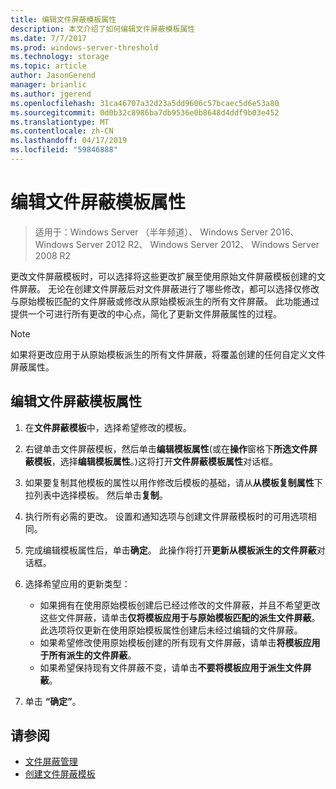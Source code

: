 ```yaml
---
title: 编辑文件屏蔽模板属性
description: 本文介绍了如何编辑文件屏蔽模板属性
ms.date: 7/7/2017
ms.prod: windows-server-threshold
ms.technology: storage
ms.topic: article
author: JasonGerend
manager: brianlic
ms.author: jgerend
ms.openlocfilehash: 31ca46707a32d23a5dd9606c57bcaec5d6e53a80
ms.sourcegitcommit: 0d0b32c8986ba7db9536e0b8648d4ddf9b03e452
ms.translationtype: MT
ms.contentlocale: zh-CN
ms.lasthandoff: 04/17/2019
ms.locfileid: "59846888"
---
```

# <a name="edit-file-screen-template-properties"></a>编辑文件屏蔽模板属性

> 适用于：Windows Server （半年频道）、 Windows Server 2016、 Windows Server 2012 R2、 Windows Server 2012、 Windows Server 2008 R2

更改文件屏蔽模板时，可以选择将这些更改扩展至使用原始文件屏蔽模板创建的文件屏蔽。 无论在创建文件屏蔽后对文件屏蔽进行了哪些修改，都可以选择仅修改与原始模板匹配的文件屏蔽或修改从原始模板派生的所有文件屏蔽。 此功能通过提供一个可进行所有更改的中心点，简化了更新文件屏蔽属性的过程。

> [!Note]
> 如果将更改应用于从原始模板派生的所有文件屏蔽，将覆盖创建的任何自定义文件屏蔽属性。

## <a name="to-edit-file-screen-template-properties"></a>编辑文件屏蔽模板属性

1.  在**文件屏蔽模板**中，选择希望修改的模板。

2.  右键单击文件屏蔽模板，然后单击**编辑模板属性**(或在**操作**窗格下**所选文件屏蔽模板**，选择**编辑模板属性**。)这将打开**文件屏蔽模板属性**对话框。

3.  如果要复制其他模板的属性以用作修改后模板的基础，请从**从模板复制属性**下拉列表中选择模板。 然后单击**复制**。

4.  执行所有必需的更改。 设置和通知选项与创建文件屏蔽模板时的可用选项相同。

5.  完成编辑模板属性后，单击**确定**。 此操作将打开**更新从模板派生的文件屏蔽**对话框。

6.  选择希望应用的更新类型：

    -   如果拥有在使用原始模板创建后已经过修改的文件屏蔽，并且不希望更改这些文件屏蔽，请单击**仅将模板应用于与原始模板匹配的派生文件屏蔽**。 此选项将仅更新在使用原始模板属性创建后未经过编辑的文件屏蔽。
    -   如果希望修改使用原始模板创建的所有现有文件屏蔽，请单击**将模板应用于所有派生的文件屏蔽**。
    -   如果希望保持现有文件屏蔽不变，请单击**不要将模板应用于派生文件屏蔽**。

7.  单击 **“确定”**。

## <a name="see-also"></a>请参阅

-   [文件屏蔽管理](file-screening-management.md)
-   [创建文件屏蔽模板](create-file-screen-template.md)



